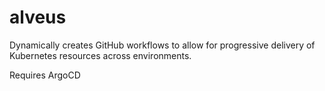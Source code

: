 # alveus

Dynamically creates GitHub workflows to allow for progressive delivery of Kubernetes resources across environments.

Requires ArgoCD
